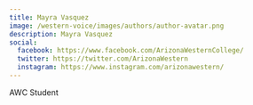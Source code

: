 ```yaml
---
title: Mayra Vasquez
image: /western-voice/images/authors/author-avatar.png
description: Mayra Vasquez
social:
  facebook: https://www.facebook.com/ArizonaWesternCollege/
  twitter: https://twitter.com/ArizonaWestern
  instagram: https://www.instagram.com/arizonawestern/
---
```


AWC Student